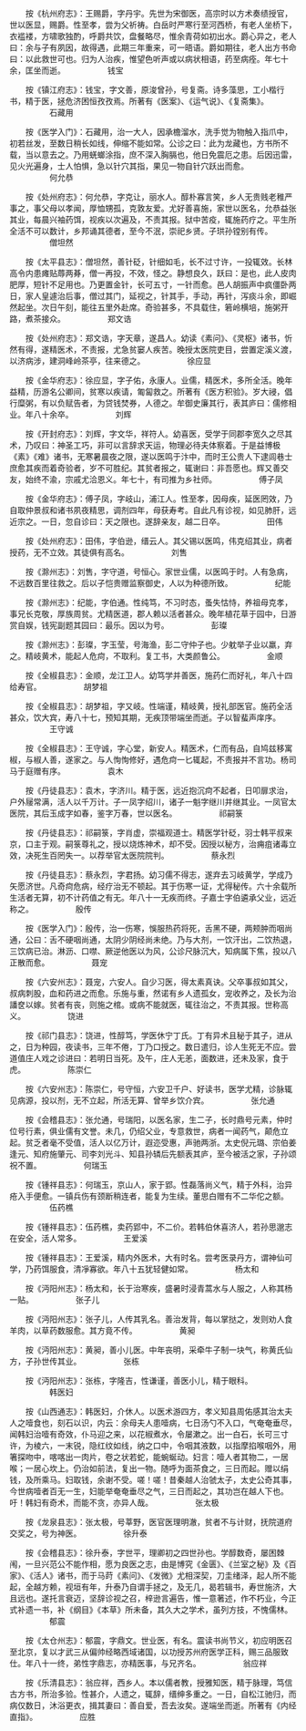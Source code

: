 <!-- { "loadSidebar": true } -->
　　按《杭州府志》：王赐爵，字丹宇。先世为宋御医，高宗时以方术奏绩授官，世以医显，赐爵。性至孝，尝为父祈祷。白岳时严寒行至河西桥，有老人坐桥下，衣褴褛，方啸歌独酌，呼爵共饮，盘餐略尽，惟余青荷如初出水。爵心异之，老人曰：余与子有夙因，故得遇，此期三年重来，可一晤语。爵如期往，老人出方书命曰：以此救世可也。归为人治疾，惟望色听声或以病状相语，药至病痊。年七十余，匡坐而逝。
　　　　　钱宝

　　按《镇江府志》：钱宝，字文善，原浚曾孙，号复斋。诗多藻思，工小楷行书，精于医，拯危济困恒孜孜焉。所著有《医案》、《运气说》、《复斋集》。
　　　　　石藏用

　　按《医学入门》：石藏用，治一大人，因承檐溜水，洗手觉为物触入指爪中，初若丝发，至数日稍长如线，伸缩不能如常。公诊之曰：此为龙藏也，方书所不载，当以意去之。乃用蜣螂涂指，庶不深入胸膈也，他日免震厄之患。后因迅雷，见火光遍身，士人怕惧，急以针穴其指，果见一物自针穴跃出而愈。
　　　　　何允恭

　　按《处州府志》：何允恭，字克让，丽水人。醇朴寡言笑，乡人无贵贱老稚严事之，事父母以孝闻，厚恤甥孤，克敦友爱。尤好善喜施，家世以医名，允恭益张其业，每晨兴袖药饵，视疾以次遍及，不责其报。狱中苦疫，辄施药疗之。平生所全活不可以数计，乡邦诵其德者，至今不泯，崇祀乡贤。子珙孙镗别有传。
　　　　　僧坦然

　　按《太平县志》：僧坦然，善针砭，针细如毛，长不过寸许，一投辄效。长林高令内患瘫贴蓐两朞，僧一再投，不效，怪之。静想良久，跃曰：是也，此人皮肉肥厚，短针不足用也。乃更置金针，长可五寸，一针而愈。邑人胡振声中疯僵卧两日，家人皇遽治后事，僧过其门，延视之，针其手，手动，再针，泻痰斗余，即崛然起坐。次日午刻，能往五里外赴席。奇验甚多，不具载住，箬岭横培，施粥开路，煮茶接众。
　　　　　郑文诰

　　按《处州府志》：郑文诰，字天章，遂昌人。幼读《素问》、《灵枢》诸书，忻然有得，遂精医术，不责报，尤急贫窭人疾苦。晚授太医院吏目，尝置定溪义渡，以济病涉，建洞峰岭茶亭，往来德之。
　　　　　徐应显

　　按《金华府志》：徐应显，字子佑，永康人。业儒，精医术，多所全活。晚年益精，历游名公卿间，贫寒以疾请，匍匐救之。所著有《医方积验》。岁大祲，倡行糜粥，有以负赋告者，为贷钱焚券，人德之。牟御史廉其行，表其庐曰：儒修相业。年八十余卒。
　　　　　刘辉

　　按《开封府志》：刘辉，字文华，祥符人。幼喜医，受学于同郡李宽久之尽其术，乃叹曰：神圣工巧，非可以言辞求天运，物理必待夫体察着。于是益博极《素》《难》诸书，无寒暑晨夜之限，遂以医鸣于汴中，而时王公贵人下逮闾巷士庶愈其疾而着奇验者，岁不可胜纪。其贫者报之，辄谢曰：非吾愿也。辉又善交友，始终不渝，宗戚尤洽恩义。年七十，有司推为乡社师。
　　　　　傅子凤

　　按《金华府志》：傅子凤，字岐山，浦江人。性至孝，因母疾，延医罔效，乃自取仲景叔和诸书夙夜精思，调剂四年，母获寿考。自此凡有诊视，如见肺肝，远近宗之。一日，忽自诊曰：天之限也。遂辞亲友，越二日卒。
　　　　　田伟

　　按《处州府志》：田伟，字伯逊，缙云人。其父锡以医鸣，伟克绍其业，病者授药，无不立效。其徒俱有高名。
　　　　　刘售

　　按《滁州志》：刘售，字守道，号恒心。家世业儒，以医鸣于时。人有急病，不远数百里往救之。后以子恺贵赠监察御史，人以为种德所致。
　　　　　纪能

　　按《滁州志》：纪能，字伯通。性纯笃，不习时态，蚤失怙恃，养祖母克孝，事兄长克敬，厚族周贫。尤精医道，郡人赖以活者甚众。晚年植花草于园中，日游赏自娱，钱宪副题其园曰：最乐。因以为号。
　　　　　彭璨

　　按《滁州志》：彭璨，字玉莹，号海渔，彭二守仲子也。少躭举子业以羸，弃之。精岐黄术，能起人危疴，不取利。复工书，大类颜鲁公。
　　　　　金顺

　　按《全椒县志》：金顺，龙江卫人。幼笃学并善医，施药仁而好礼，年八十四给寿官。
　　　　　胡梦祖

　　按《全椒县志》：胡梦祖，字又岐。性端谨，精岐黄，授礼部医官。施药全活甚众，饮大宾，寿八十七，预知其期，无疾顶带端坐而逝。子以智蜚声庠序。
　　　　　王守诚

　　按《全椒县志》：王守诚，字心堂，新安人。精医术，仁而有品，自鸠兹移寓椒，与椒人善，遂家之。与人恂恂修好，遇危疴一匕辄起，不责报并不言功。杨司马于庭赠有序。
　　　　　袁木

　　按《丹徒县志》：袁木，字济川。精于医，远近抱沉疴不起者，日叩扉求治，户外屦常满，活人以千万计。子一凤字绍川，诸子一魁字继川并继其业。一凤官太医院，其后玉成字如春，鉴字万春，世以医名。
　　　　　祁嗣箓

　　按《丹徒县志》：祁嗣箓，字肖虚，崇福观道士。精医学针砭，羽士韩平叔来京，口主于观。嗣箓尊礼之，授以烧炼神术，却不受。因授以秘方，治痈疽诸毒立效，决死生百罔失一。以荐举官太医院院判。
　　　　　蔡永烈

　　按《丹徒县志》：蔡永烈，字君扬。幼习儒不得志，遂弃去习岐黄学，学成乃矢愿济世。凡奇疴危病，经疗治无不顿起。其于伤寒一证，尤得秘传。六十余载所生活者无算，初不计药值之有无。年八十一无疾而终。子嘉士字伯遴承父业，远近称之。
　　　　　殷传

　　按《医学入门》：殷传，治一伤寒，悞服热药将死，舌黑不硬，两颊肿而咽尚通，公曰：舌不硬咽尚通，太阴少阴经尚未绝。乃与大剂，一饮汗出，二饮热退，三饮病已治。淋沥、口噤、厥逆他医以为风，公诊尺脉沉大，知病属下焦，投以八正散而愈。
　　　　　聂宠

　　按《六安州志》：聂宠，六安人。自少习医，得太素真诀。父卒事叔如其父，叔病刺股，血和药进之而愈。乐施与重，然诺有乡人遗孤女，宠收养之，及长为治譒奁以嫁。贫者有丧，则施之棺。或病不能就医，辄往治之，不责其报。世称高义。
　　　　　饶进

　　按《祁门县志》：饶进，性醇笃，学医休宁丁氏。丁有异术且秘于其子，进从之，日为种园，夜读书，三年不倦，丁乃口授之。数日遣归，诊人生死无不应。尝道值庄人戏之诊进曰：若明日当死。及午，庄人无恙，面数进，还未及家，食于虎。
　　　　　陈崇仁

　　按《六安州志》：陈崇仁，号守恒，六安卫千户、好读书，医学尤精，诊脉辄见病源，投以剂，无不立起，所活无算、曾举乡饮介宾。
　　　　　张允通

　　按《会稽县志》：张允通，号瑞阳，以医名家，生二子，长时鼎号元素，仲时位号行素，俱业儒有文誉。未几，仍绍父业，专意救世，病者一闻药气，颠危立起。贫乏者毫不受值，活人以亿万计，遐迩受惠，声驰两浙。太史倪元璐、宗伯姜逢元、知府施肇元、司李刘光斗、知县孙辚后先额表其庐，至今被活之家，子孙颂祝不置。
　　　　　何瑞玉

　　按《锺祥县志》：何瑞玉，京山人，家于郢。性磊落尚义气，精于外科，治异疮入手便愈。一镇兵伤有颈断稍连者，能复为生续。董思白赠有不二华佗之额。
　　　　　伍药樵

　　按《锺祥县志》：伍药樵，卖药郢中，不二价。若韩伯休喜济人，若孙思邈志在安全，活人常多。
　　　　　王爱溪

　　按《锺祥县志》：王爱溪，精内外医术，大有时名。尝考医录丹方，谓神仙可学，乃药饵服食，清凈寡欲。年八十五犹轻健如常。
　　　　　杨太和

　　按《沔阳州志》：杨太和，长于治寒疾，盛暑时浸青蒿水与人服之，人称其杨一贴。
　　　　　张子儿

　　按《沔阳州志》：张子儿，人传其乳名。善治发背，每以掌挞之，发则劝人食羊肉，以草药数服愈。其方竟不传。
　　　　　黄昶

　　按《沔阳州志》：黄昶，善小儿医。中年丧明，采牵牛子制一块气，称黄氏仙方，子孙世传其业。
　　　　　张栋

　　按《沔阳州志》：张栋，字隆吉，性谦谨，善医小儿，精于眼科。
　　　　　韩医妇

　　按《山西通志》：韩医妇，介休人。以医术游四方，孝义知县周佑感其治太夫人之噎食也，刻石以识，内云：余母夫人患噎病，七日汤勺不入口，气奄奄垂尽，闻韩妇治噎有奇效，仆马迎之来，以花椒煮水，令屡漱之。出一白石，长可三寸许，为棱六，一末锐，隐红纹如线，纳之口中，令咽其液数，以指摩掐喉咽外，用箸探吻中，喀喀出一肉片，卷之状若蛇，能蜿蜒动。妇言：噎人者其物二，一居喉；一居心坎上。仍治如前法，复出一物。随呼为面茶食之，三日而起。赠以绢钱，及所乘马。妇取钱，余谢不受。嗟！嗟！昔秦越人治虢太子，太史公奇其事，今世病噎者百无一生，妇能举奄奄垂尽之气，三日而起之，其功岂在越人下也。吁！韩妇有奇术，而能不贪，亦异人哉。
　　　　　张太极

　　按《龙泉县志》：张太极，号莘野，医官医理明澈，贫者不与计财，抚院道府交奖之，号为神医。
　　　　　徐升泰

　　按《会稽县志》：徐升泰，字世平，理卿初之四世孙也。学醇数奇，屡困棘闱，一旦兴范公不能作相，愿为良医之志，由是博究《金匮》、《兰室之秘》及《百家》、《活人》诸书，而于马莳《素问》、《发微》尤相深契，刀圭绪泽，起人所不能起，全越方赖，视垣有年，升泰乃自谓手拯之，及无几，曷若辑书，寿世施济，大且远也。遂托言衰迈，坚辞诊视之召，梓逊言遍告，惟一意著述，作不朽业，今正式补遗一书，补《纲目》《本草》所未备，其久大之学术，虽列方技，不愧儒林。
　　　　　郁震

　　按《太仓州志》：郁震，字鼎文。世业医，有名。震读书尚节义，初应明医召至北京，复以才武三从偏帅经略西域诸国，以功授苏州府医学正科，赐三品服致仕。年八十一终，弟性字鼎志，亦精医事，与兄齐名。
　　　　　翁应祥

　　按《乐清县志》：翁应祥，西乡人。本以儒者教，授雅知医，精于脉理，笃信古方书，所治多验。性甚介，人遗之，辄辞，缙绅多重之。一日，自松江驰归，而病仅数日，沐浴更衣，揖其妻曰：善自爱，吾去汝矣。遂端坐而逝。所著有《内经直指》。
　　　　　应胜

